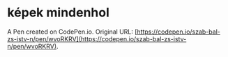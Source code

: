 # képek mindenhol

A Pen created on CodePen.io. Original URL: [https://codepen.io/szab-bal-zs-istv-n/pen/wvoRKRV](https://codepen.io/szab-bal-zs-istv-n/pen/wvoRKRV).


